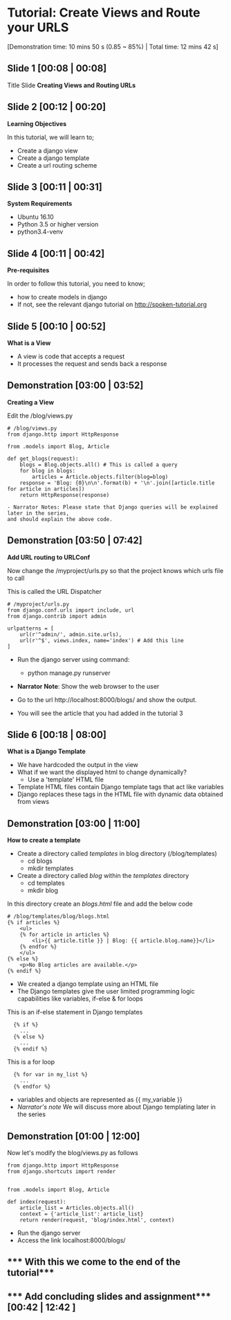 Tutorial: Create Views and Route your URLS
===========================================
[Demonstration time: 10 mins 50 s (0.85 ~ 85%) | Total time: 12 mins 42 s]

Slide 1 [00:08 | 00:08]
------------
Title Slide
**Creating Views and Routing URLs**

Slide 2 [00:12 | 00:20]
--------------

**Learning Objectives**

In this tutorial, we will learn to;
  - Create a django view
  - Create a django template
  - Create a url routing scheme

Slide 3 [00:11 | 00:31]
---------------

**System Requirements**
  - Ubuntu 16.10
  - Python 3.5 or higher version
  - python3.4-venv
  
Slide 4 [00:11 | 00:42]
---------------

**Pre-requisites**

In order to follow this tutorial, you need to know;
  - how to create models in django
  - If not, see the relevant django tutorial on http://spoken-tutorial.org

Slide 5 [00:10 | 00:52]
------------
**What is a View**
  - A view is code that accepts a request
  - It processes the request and sends back a response
    
Demonstration [03:00 | 03:52]
-----------
**Creating a View**

Edit the /blog/views.py

    # /blog/views.py
    from django.http import HttpResponse
    
    from .models import Blog, Article
    
    def get_blogs(request):
        blogs = Blog.objects.all() # This is called a query
        for blog in blogs:
            articles = Article.objects.filter(blog=blog)
        response = 'Blog: {0}\n\n'.format(b) + '\n'.join([article.title for article in articles])
        return HttpResponse(response)

    - Narrator Notes: Please state that Django queries will be explained later in the series,
    and should explain the above code.

Demonstration [03:50 | 07:42]
-----------
**Add URL routing to URLConf**

Now change the /myproject/urls.py so that the project knows which urls file to call

This is called the URL Dispatcher

    # /myproject/urls.py
    from django.conf.urls import include, url
    from django.contrib import admin

    urlpatterns = [
        url(r'^admin/', admin.site.urls),
        url(r'^$', views.index, name='index') # Add this line
    ]

  - Run the django server using command:
      - python manage.py runserver

  - **Narrator Note**: Show the web browser to the user
  - Go to the url http://localhost:8000/blogs/ and show the output.
  - You will see the article that you had added in the tutorial 3

 Slide 6 [00:18 | 08:00]
------------
**What is a Django Template**
  - We have hardcoded the output in the view
  - What if we want the displayed html to change dynamically?
    - Use a 'template' HTML file
  - Template HTML files contain Django template tags that act like variables
  - Django replaces these tags in the HTML file with dynamic data obtained from views

 Demonstration [03:00 | 11:00]
----------------
**How to create a template**

  - Create a directory called *templates* in blog directory (/blog/templates)
    - cd blogs
    - mkdir templates
  - Create a directory called *blog* within the *templates* directory
    - cd templates
    - mkdir blog
    
In this directory create an *blogs.html* file and add the below code
  
    # /blog/templates/blog/blogs.html
    {% if articles %}
        <ul>
        {% for article in articles %}
            <li>{{ article.title }} | Blog: {{ article.blog.name}}</li>
        {% endfor %}
        </ul>
    {% else %}
        <p>No Blog articles are available.</p>
    {% endif %}

  - We created a django template using an HTML file
  - The Django templates give the user limited programming logic capabilities like variables, if-else & for loops

This is an if-else statement in Django templates
      
      {% if %}
        ...
      {% else %}
        ...
      {% endif %}
      
This is a for loop
      
      {% for var in my_list %}
        ...
      {% endfor %}
      
  - variables and objects are represented as {{ my_variable }}
  - *Narrator's note* We will discuss more about Django templating later in the series 

Demonstration [01:00 | 12:00]
----------------
Now let's modify the blog/views.py as follows
    
    from django.http import HttpResponse
    from django.shortcuts import render
    
    
    from .models import Blog, Article

    def index(request):
        article_list = Articles.objects.all()
        context = {'article_list': article_list}
        return render(request, 'blog/index.html', context)

  - Run the django server
  - Access the link localhost:8000/blogs/


*** With this we come to the end of the tutorial***
 ----------------------------------------------------
 *** Add concluding slides and assignment***[00:42 | 12:42  ]
 -------------------------------------------

